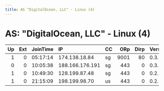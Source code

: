 ```yaml
---
title: AS "DigitalOcean, LLC" - Linux (4)
---
```


# AS: "DigitalOcean, LLC" - Linux (4)

|   Up |   Ext | JoinTime   | IP              | CC   |   ORp |   Dirp | Version   | Contact                      | Nickname   |   eFamMembers |
|-----:|------:|:-----------|:----------------|:-----|------:|-------:|:----------|:-----------------------------|:-----------|--------------:|
|    1 |     0 | 05:17:14   | 174.138.18.84   | sg   |  9001 |     80 | 0.3.2.9   | &lt;havingtrouble@protonmail | beepbeep   |             2 |
|    0 |     0 | 10:05:38   | 188.166.176.191 | sg   |   443 |      0 | 0.3.0.10  | datouguix@gmail.com          | datougui   |             1 |
|    1 |     0 | 10:49:30   | 128.199.87.48   | sg   |   443 |      0 | 0.2.9.14  | datouguix@gmail.com          | datougui   |             1 |
|    1 |     0 | 21:15:09   | 198.199.98.70   | us   |   443 |      0 | 0.2.5.16  | german@man.io                | KaiZerSOSO |             1 |
